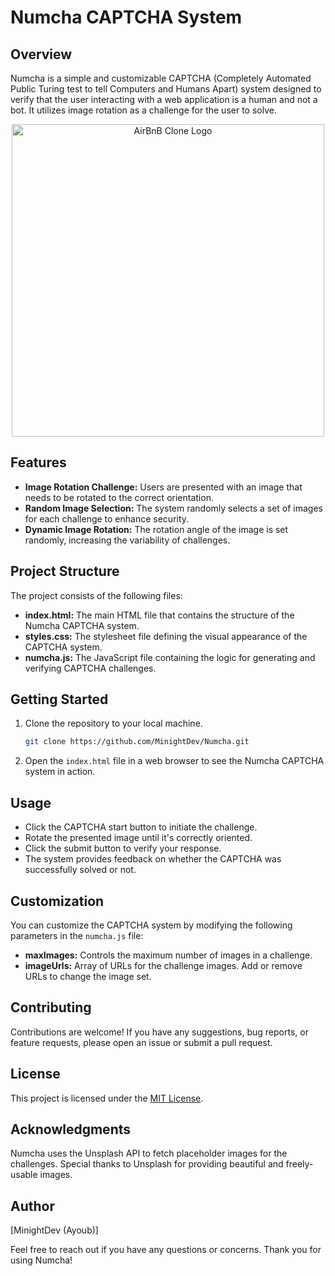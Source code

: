 # Numcha CAPTCHA System

## Overview

Numcha is a simple and customizable CAPTCHA (Completely Automated Public Turing test to tell Computers and Humans Apart) system designed to verify that the user interacting with a web application is a human and not a bot. It utilizes image rotation as a challenge for the user to solve.

<p align="center">
  <img src="https://cdn.discordapp.com/attachments/551050418541821992/1176259452786180127/lg.png?ex=656e37fb&is=655bc2fb&hm=9a6f3d9e1548cac5a5cf603b123704d52ed194c2f5846d496f57dea1b713ae74&" alt="AirBnB Clone Logo" width="500">
</p>

## Features

- **Image Rotation Challenge:** Users are presented with an image that needs to be rotated to the correct orientation.
- **Random Image Selection:** The system randomly selects a set of images for each challenge to enhance security.
- **Dynamic Image Rotation:** The rotation angle of the image is set randomly, increasing the variability of challenges.

## Project Structure

The project consists of the following files:

- **index.html:** The main HTML file that contains the structure of the Numcha CAPTCHA system.
- **styles.css:** The stylesheet file defining the visual appearance of the CAPTCHA system.
- **numcha.js:** The JavaScript file containing the logic for generating and verifying CAPTCHA challenges.

## Getting Started

1. Clone the repository to your local machine.
   ```bash
   git clone https://github.com/MinightDev/Numcha.git
   ```

2. Open the `index.html` file in a web browser to see the Numcha CAPTCHA system in action.

## Usage

- Click the CAPTCHA start button to initiate the challenge.
- Rotate the presented image until it's correctly oriented.
- Click the submit button to verify your response.
- The system provides feedback on whether the CAPTCHA was successfully solved or not.

## Customization

You can customize the CAPTCHA system by modifying the following parameters in the `numcha.js` file:

- **maxImages:** Controls the maximum number of images in a challenge.
- **imageUrls:** Array of URLs for the challenge images. Add or remove URLs to change the image set.

## Contributing

Contributions are welcome! If you have any suggestions, bug reports, or feature requests, please open an issue or submit a pull request.

## License

This project is licensed under the [MIT License](LICENSE).

## Acknowledgments

Numcha uses the Unsplash API to fetch placeholder images for the challenges. Special thanks to Unsplash for providing beautiful and freely-usable images.

## Author

[MinightDev (Ayoub)]

Feel free to reach out if you have any questions or concerns. Thank you for using Numcha!
